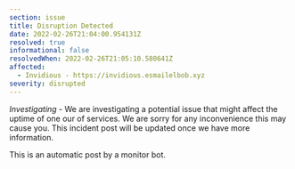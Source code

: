 ```yaml
---
section: issue
title: Disruption Detected
date: 2022-02-26T21:04:00.954131Z
resolved: true
informational: false
resolvedWhen: 2022-02-26T21:05:10.580641Z
affected:
  - Invidious - https://invidious.esmailelbob.xyz
severity: disrupted
---
```

*Investigating* - We are investigating a potential issue that might affect the uptime of one our of services. We are sorry for any inconvenience this may cause you. This incident post will be updated once we have more information.

This is an automatic post by a monitor bot.
        